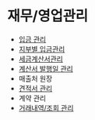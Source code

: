 # 재무/영업관리

* [입금 관리](4010.md)
* [지부별 입금관리](4012.md)
* [세금계산서관리](4021.md)
* [계산서 발행일 관리](4022.md)
* 매출처 원장
* [견적서 관리](4200.md)
* 계약 관리
* [거래내역/조회 관리](1051.md)

